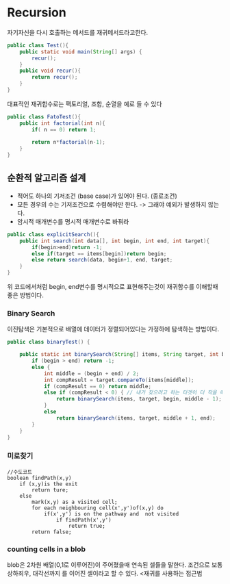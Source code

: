 # Recursion
자기자신을 다시 호출하는 메서드를 재귀메서드라고한다. 
```java
public class Test(){
    public static void main(String[] args) {
        recur();
    }
    public void recur(){
        return recur();
    }
}
```

대표적인 재귀함수로는 팩토리얼, 조합, 순열을 예로 들 수 있다 
```java
public class FatoTest(){
    public int factorial(int n){
        if( n == 0) return 1; 
        
        return n*factorial(n-1);
    }
}
```

## 순환적 알고리즘 설계
- 적어도 하나의 기저조건 (base case)가 있어야 된다. (종료조건)
- 모든 경우의 수는 기저조건으로 수렴해야만 한다. -> 그래야 예외가 발생하지 않는다.
- 암시적 매개변수를 명시적 매개변수로 바꿔라 
```java
public class explicitSearch(){
    public int search(int data[], int begin, int end, int target){
        if(begin>end)return -1;
        else if(target == items[begin])return begin;
        else return search(data, begin+1, end, target;
    }
}
```
위 코드에서처럼 begin, end변수를 명시적으로 표현해주는것이 재귀함수를 이해할때 좋은 방법이다.

### Binary Search
이진탐색은 기본적으로 배열에 데이터가 정렬되어있다는 가정하에 탐색하는 방법이다. 
```java
public class binaryTest() {

    public static int binarySearch(String[] items, String target, int begin, int end) {
        if (begin > end) return -1;
        else {
            int middle = (begin + end) / 2;
            int compResult = target.compareTo(items[middle]);
            if (compResult == 0) return middle;
            else if (compResult < 0) { // 내가 찾으려고 하는 타겟이 더 작을 때 
                return binarySearch(items, target, begin, middle - 1);
            }
            else
                return binarySearch(items, target, middle + 1, end);
        }
    }
}
```

### 미로찾기
```
//수도코트 
boolean findPath(x,y)
    if (x,y)is the exit
        return ture;
    else 
        mark(x,y) as a visited cell;
        for each neighbouring cell(x',y')of(x,y) do
            if(x',y') is on the pathway and  not visited
                if findPath(x',y')
                    return true;
        return false;
```


### counting cells in a blob
blob은 2차원 배열(0,1로 이루어진)이 주어졌을때 연속된 셀들을 말한다.
조건으로 보통 상하죄우, 대각선까지 를 이어진 셀이라고 할 수 있다.
<재귀를 사용하는 접근법 





